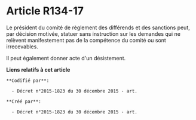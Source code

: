 # Article R134-17

Le président du comité de règlement des différends et des sanctions peut, par décision motivée, statuer sans instruction sur
les demandes qui ne relèvent manifestement pas de la compétence du comité ou sont irrecevables.

Il peut également donner acte d'un désistement.

**Liens relatifs à cet article**

	**Codifié par**:

	  - Décret n°2015-1823 du 30 décembre 2015 - art.

	**Créé par**:

	  - Décret n°2015-1823 du 30 décembre 2015 - art.
